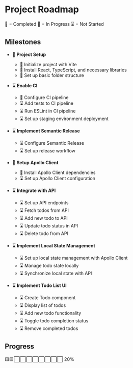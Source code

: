 # Project Roadmap

🚀 = Completed
🔧 = In Progress
⌛ = Not Started

## Milestones

- 🚀 **Project Setup**

  - 🚀 Initialize project with Vite
  - 🚀 Install React, TypeScript, and necessary libraries
  - 🚀 Set up basic folder structure

- ⌛ **Enable CI**

  - 🔧 Configure CI pipeline
  - ⌛ Add tests to CI pipeline
  - ⌛ Run ESLint in CI pipeline
  - ⌛ Set up staging environment deployment

- ⌛ **Implement Semantic Release**

  - ⌛ Configure Semantic Release
  - ⌛ Set up release workflow

- 🔧 **Setup Apollo Client**

  - 🔧 Install Apollo Client dependencies
  - ⌛ Set up Apollo Client configuration

- ⌛ **Integrate with API**

  - ⌛ Set up API endpoints
  - ⌛ Fetch todos from API
  - ⌛ Add new todo to API
  - ⌛ Update todo status in API
  - ⌛ Delete todo from API

- ⌛ **Implement Local State Management**

  - ⌛ Set up local state management with Apollo Client
  - ⌛ Manage todo state locally
  - ⌛ Synchronize local state with API

- ⌛ **Implement Todo List UI**
  - ⌛ Create Todo component
  - ⌛ Display list of todos
  - ⌛ Add new todo functionality
  - ⌛ Toggle todo completion status
  - ⌛ Remove completed todos

## Progress

🟨🟨⬜️⬜️⬜️⬜️⬜️⬜️⬜️⬜️ 20%
